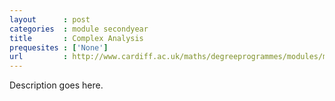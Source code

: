 ```yaml
---
layout      : post
categories  : module secondyear
title       : Complex Analysis
prequesites : ['None']
url         : http://www.cardiff.ac.uk/maths/degreeprogrammes/modules/ma2003.html
---
```


Description goes here.

